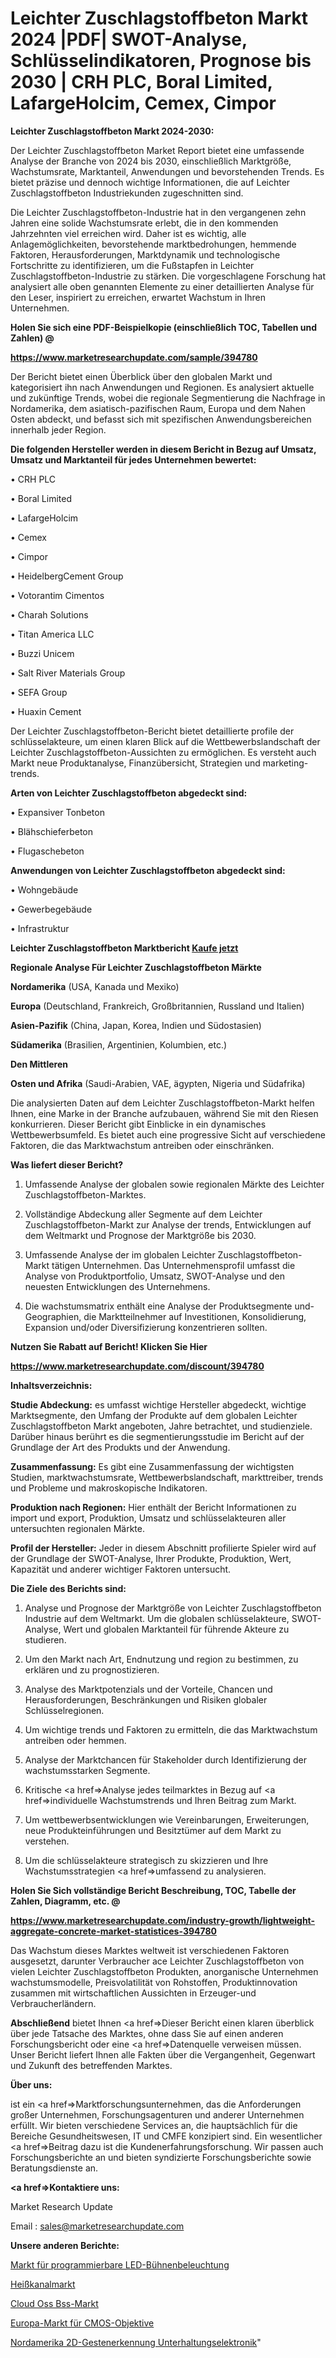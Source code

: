 # Leichter Zuschlagstoffbeton Markt 2024 |PDF| SWOT-Analyse, Schlüsselindikatoren, Prognose bis 2030 | CRH PLC, Boral Limited, LafargeHolcim, Cemex, Cimpor

<strong>Leichter Zuschlagstoffbeton Markt 2024-2030:</strong>

Der Leichter Zuschlagstoffbeton Market Report bietet eine umfassende Analyse der Branche von 2024 bis 2030, einschließlich Marktgröße, Wachstumsrate, Marktanteil, Anwendungen und bevorstehenden Trends. Es bietet präzise und dennoch wichtige Informationen, die auf Leichter Zuschlagstoffbeton Industriekunden zugeschnitten sind.

Die Leichter Zuschlagstoffbeton-Industrie hat in den vergangenen zehn Jahren eine solide Wachstumsrate erlebt, die in den kommenden Jahrzehnten viel erreichen wird. Daher ist es wichtig, alle Anlagemöglichkeiten, bevorstehende marktbedrohungen, hemmende Faktoren, Herausforderungen, Marktdynamik und technologische Fortschritte zu identifizieren, um die Fußstapfen in Leichter Zuschlagstoffbeton-Industrie zu stärken. Die vorgeschlagene Forschung hat analysiert alle oben genannten Elemente zu einer detaillierten Analyse für den Leser, inspiriert zu erreichen, erwartet Wachstum in Ihren Unternehmen.



<strong>Holen Sie sich eine PDF-Beispielkopie (einschließlich TOC, Tabellen und Zahlen) @
</strong>

<strong><a href=https://www.marketresearchupdate.com/sample/394780>

<strong>https://www.marketresearchupdate.com/sample/394780</u></font></a></strong></strong>

Der Bericht bietet einen Überblick über den globalen Markt und kategorisiert ihn nach Anwendungen und Regionen. Es analysiert aktuelle und zukünftige Trends, wobei die regionale Segmentierung die Nachfrage in Nordamerika, dem asiatisch-pazifischen Raum, Europa und dem Nahen Osten abdeckt, und befasst sich mit spezifischen Anwendungsbereichen innerhalb jeder Region.



<strong>Die folgenden Hersteller werden in diesem Bericht in Bezug auf Umsatz, Umsatz und Marktanteil für jedes Unternehmen bewertet:</strong>

• CRH PLC

• Boral Limited

• LafargeHolcim

• Cemex

• Cimpor

• HeidelbergCement Group

• Votorantim Cimentos

• Charah Solutions

• Titan America LLC

• Buzzi Unicem

• Salt River Materials Group

• SEFA Group

• Huaxin Cement

Der Leichter Zuschlagstoffbeton-Bericht bietet detaillierte profile der schlüsselakteure, um einen klaren Blick auf die Wettbewerbslandschaft der Leichter Zuschlagstoffbeton-Aussichten zu ermöglichen. Es versteht auch Markt neue Produktanalyse, Finanzübersicht, Strategien und marketing-trends.



<strong>Arten von Leichter Zuschlagstoffbeton abgedeckt sind:</strong>

• Expansiver Tonbeton

• Blähschieferbeton

• Flugaschebeton



<strong>Anwendungen von Leichter Zuschlagstoffbeton abgedeckt sind:</strong>

• Wohngebäude

• Gewerbegebäude

• Infrastruktur



<strong>Leichter Zuschlagstoffbeton Marktbericht <a href=https://www.marketresearchupdate.com/buynow/394780>Kaufe jetzt</a></strong>



<strong>Regionale Analyse Für Leichter Zuschlagstoffbeton Märkte</strong>



<strong>Nordamerika</strong> (USA, Kanada und Mexiko)



<strong>Europa</strong> (Deutschland, Frankreich, Großbritannien, Russland und Italien)



<strong>Asien-Pazifik</strong> (China, Japan, Korea, Indien und Südostasien)



<strong>Südamerika</strong> (Brasilien, Argentinien, Kolumbien, etc.)



<strong>Den Mittleren</strong> 

<strong>Osten und Afrika</strong> (Saudi-Arabien, VAE, ägypten, Nigeria und Südafrika)

Die analysierten Daten auf dem Leichter Zuschlagstoffbeton-Markt helfen Ihnen, eine Marke in der Branche aufzubauen, während Sie mit den Riesen konkurrieren. Dieser Bericht gibt Einblicke in ein dynamisches Wettbewerbsumfeld. Es bietet auch eine progressive Sicht auf verschiedene Faktoren, die das Marktwachstum antreiben oder einschränken.



<strong>Was liefert dieser Bericht?</strong>

1. Umfassende Analyse der globalen sowie regionalen Märkte des Leichter Zuschlagstoffbeton-Marktes.

2. Vollständige Abdeckung aller Segmente auf dem Leichter Zuschlagstoffbeton-Markt zur Analyse der trends, Entwicklungen auf dem Weltmarkt und Prognose der Marktgröße bis 2030.

3. Umfassende Analyse der im globalen Leichter Zuschlagstoffbeton-Markt tätigen Unternehmen. Das Unternehmensprofil umfasst die Analyse von Produktportfolio, Umsatz, SWOT-Analyse und den neuesten Entwicklungen des Unternehmens.

4. Die wachstumsmatrix enthält eine Analyse der Produktsegmente und-Geographien, die Marktteilnehmer auf Investitionen, Konsolidierung, Expansion und/oder Diversifizierung konzentrieren sollten.



<strong>Nutzen Sie Rabatt auf Bericht! Klicken Sie Hier
</strong>

<strong><a href=https://www.marketresearchupdate.com/discount/394780>https://www.marketresearchupdate.com/discount/394780</b></u></font></strong></a>



<strong>Inhaltsverzeichnis:</strong>



<strong>Studie Abdeckung:</strong> es umfasst wichtige Hersteller abgedeckt, wichtige Marktsegmente, den Umfang der Produkte auf dem globalen Leichter Zuschlagstoffbeton Markt angeboten, Jahre betrachtet, und studienziele. Darüber hinaus berührt es die segmentierungsstudie im Bericht auf der Grundlage der Art des Produkts und der Anwendung.



<strong>Zusammenfassung:</strong> Es gibt eine Zusammenfassung der wichtigsten Studien, marktwachstumsrate, Wettbewerbslandschaft, markttreiber, trends und Probleme und makroskopische Indikatoren.



<strong>Produktion nach Regionen:</strong> Hier enthält der Bericht Informationen zu import und export, Produktion, Umsatz und schlüsselakteuren aller untersuchten regionalen Märkte.



<strong>Profil der Hersteller:</strong> Jeder in diesem Abschnitt profilierte Spieler wird auf der Grundlage der SWOT-Analyse, Ihrer Produkte, Produktion, Wert, Kapazität und anderer wichtiger Faktoren untersucht.



<strong>Die Ziele des Berichts sind:</strong>

1) Analyse und Prognose der Marktgröße von Leichter Zuschlagstoffbeton Industrie auf dem Weltmarkt.
Um die globalen schlüsselakteure, SWOT-Analyse, Wert und globalen Marktanteil für führende Akteure zu studieren.

2) Um den Markt nach Art, Endnutzung und region zu bestimmen, zu erklären und zu prognostizieren.

3) Analyse des Marktpotenzials und der Vorteile, Chancen und Herausforderungen, Beschränkungen und Risiken globaler Schlüsselregionen.

4) Um wichtige trends und Faktoren zu ermitteln, die das Marktwachstum antreiben oder hemmen.

5) Analyse der Marktchancen für Stakeholder durch Identifizierung der wachstumsstarken Segmente.

6) Kritische <a href=>Analyse</a> jedes teilmarktes in Bezug auf <a href=>individuelle</a> Wachstumstrends und Ihren Beitrag zum Markt.

7) Um wettbewerbsentwicklungen wie Vereinbarungen, Erweiterungen, neue Produkteinführungen und Besitztümer auf dem Markt zu verstehen.

8) Um die schlüsselakteure strategisch zu skizzieren und Ihre Wachstumsstrategien <a href=>umfassend</a> zu analysieren.



<strong>Holen Sie Sich vollständige Bericht Beschreibung, TOC, Tabelle der Zahlen, Diagramm, etc. @ </strong>

<strong><a href=https://www.marketresearchupdate.com/industry-growth/lightweight-aggregate-concrete-market-statistices-394780>https://www.marketresearchupdate.com/industry-growth/lightweight-aggregate-concrete-market-statistices-394780</a></font></strong>

Das Wachstum dieses Marktes weltweit ist verschiedenen Faktoren ausgesetzt, darunter Verbraucher ace Leichter Zuschlagstoffbeton von vielen Leichter Zuschlagstoffbeton Produkten, anorganische Unternehmen wachstumsmodelle, Preisvolatilität von Rohstoffen, Produktinnovation zusammen mit wirtschaftlichen Aussichten in Erzeuger-und Verbraucherländern.



<strong>Abschließend</strong> bietet Ihnen <a href=>Dieser</a> Bericht einen klaren überblick über jede Tatsache des Marktes, ohne dass Sie auf einen anderen Forschungsbericht oder eine <a href=>Datenquelle</a> verweisen müssen. Unser Bericht liefert Ihnen alle Fakten über die Vergangenheit, Gegenwart und Zukunft des betreffenden Marktes.



<strong>Über uns:</strong>

 ist ein <a href=>Marktfors</a>chungsunternehmen, das die Anforderungen großer Unternehmen, Forschungsagenturen und anderer Unternehmen erfüllt. Wir bieten verschiedene Services an, die hauptsächlich für die Bereiche Gesundheitswesen, IT und CMFE konzipiert sind. Ein wesentlicher <a href=>Beitrag</a> dazu ist die Kundenerfahrungsforschung. Wir passen auch Forschungsberichte an und bieten syndizierte Forschungsberichte sowie Beratungsdienste an.



<strong><a href=>Kontaktiere uns:</a></strong>

Market Research Update

Email : sales@marketresearchupdate.com



<strong>Unsere anderen Berichte:</strong>

<a href=https://www.linkedin.com/pulse/led-programmable-stage-lighting-market-size>Markt für programmierbare LED-Bühnenbeleuchtung</a>

<a href=https://www.linkedin.com/pulse/hot-runner-market-size-emerging-trends-consumption>Heißkanalmarkt</a>

<a href=https://www.linkedin.com/pulse/cloud-oss-bss-market-report-2023-top-company-trends-future>Cloud Oss Bss-Markt</a>

<a href=https://www.linkedin.com/pulse/europe-cmos-lenses-market-2023-booming-across>Europa-Markt für CMOS-Objektive</a>

<a href=https://www.linkedin.com/pulse/north-america-2d-gesture-recognition-consumer-electronics>Nordamerika 2D-Gestenerkennung Unterhaltungselektronik</a>"
